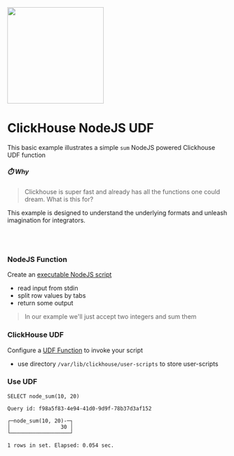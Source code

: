 <img src="https://user-images.githubusercontent.com/1423657/147935343-598c7dfd-1412-4bad-9ac6-636994810443.png" width=220 >

# ClickHouse NodeJS UDF
This basic example illustrates a simple `sum` NodeJS powered Clickhouse UDF function

##### ⏱️ Why
> Clickhouse is super fast and already has all the functions one could dream. What is this for?

This example is designed to understand the underlying formats and unleash imagination for integrators.

<br><br>

### NodeJS Function
Create an [executable NodeJS script](https://github.com/metrico/clickhouse-udf-node/blob/main/node-udf-sum.js)
- read input from stdin
- split row values by tabs
- return some output

> In our example we'll just accept two integers and sum them

### ClickHouse UDF
Configure a [UDF Function](https://github.com/metrico/clickhouse-udf-node/blob/main/node_function.xml) to invoke your script 
- use directory `/var/lib/clickhouse/user-scripts` to store user-scripts

### Use UDF
```
SELECT node_sum(10, 20)

Query id: f98a5f83-4e94-41d0-9d9f-78b37d3af152

┌─node_sum(10, 20)-─┐
│                30 │
└───────────────────┘

1 rows in set. Elapsed: 0.054 sec. 
```
